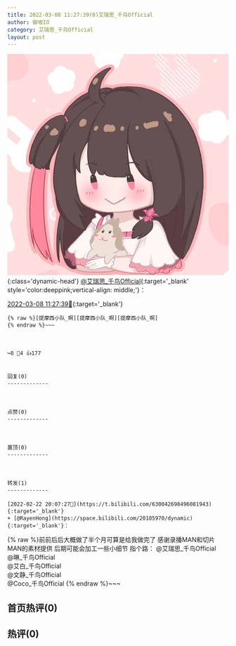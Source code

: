 ```yaml
---
title: 2022-03-08 11:27:39(0)艾瑞思_千鸟Official
author: 御坂IO
category: 艾瑞思_千鸟Official
layout: post
---
```


![img](/images/7e08840c56f251de28bdf766b647bd5fe9a5d50a.jpg){:class='dynamic-head'}
[@艾瑞思_千鸟Official](https://space.bilibili.com/1090010845/dynamic){:target='_blank' style='color:deeppink;vertical-align: middle;'}：

[2022-03-08 11:27:39🔗](https://t.bilibili.com/635103939493101592){:target='_blank'}

~~~
{% raw %}[提摩西小队_啊][提摩西小队_啊][提摩西小队_啊]
{% endraw %}~~~



↪️0 💬4 👍177


回复(0)
-------------



点赞(0)
-------------



置顶(0)
-------------



转发(1)
-------------

[2022-02-22 20:07:27🔗](https://t.bilibili.com/630042698496081943){:target='_blank'}
+ [@RayenHong](https://space.bilibili.com/20185970/dynamic){:target='_blank'}：
~~~
{% raw %}前前后后大概做了半个月可算是给我做完了 
感谢录播MAN和切片MAN的素材提供 
后期可能会加工一些小细节
指个路：
@艾瑞思_千鸟Official  
@琳_千鸟Official  
@艾白_千鸟Official  
@文静_千鸟Official  
@Coco_千鸟Official
{% endraw %}~~~






首页热评(0)
-------------



热评(0)
-------------



